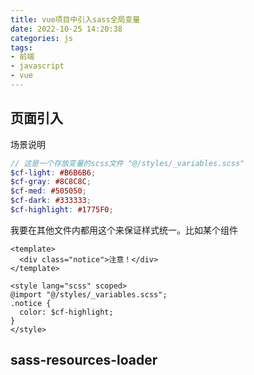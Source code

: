 ```yaml
---
title: vue项目中引入sass全局变量
date: 2022-10-25 14:20:38
categories: js
tags:
- 前端
- javascript
- vue
---
```


## 页面引入
场景说明
```scss
// 这是一个存放变量的scss文件 "@/styles/_variables.scss"
$cf-light: #B6B6B6;
$cf-gray: #8C8C8C;
$cf-med: #505050;
$cf-dark: #333333;
$cf-highlight: #1775F0;
```
我要在其他文件内都用这个来保证样式统一。比如某个组件
```vue
<template>
  <div class="notice">注意！</div>
</template>

<style lang="scss" scoped>
@import "@/styles/_variables.scss";
.notice {
  color: $cf-highlight;
}
</style>
```

## sass-resources-loader
